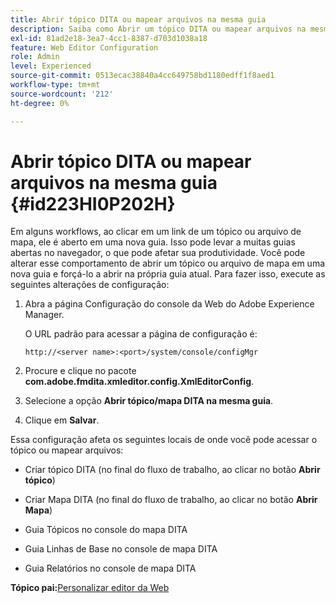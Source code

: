 ```yaml
---
title: Abrir tópico DITA ou mapear arquivos na mesma guia
description: Saiba como Abrir um tópico DITA ou mapear arquivos na mesma guia
exl-id: 81ad2e18-3ea7-4cc1-8387-d703d1038a18
feature: Web Editor Configuration
role: Admin
level: Experienced
source-git-commit: 0513ecac38840a4cc649758bd1180edff1f8aed1
workflow-type: tm+mt
source-wordcount: '212'
ht-degree: 0%

---
```


# Abrir tópico DITA ou mapear arquivos na mesma guia {#id223HI0P202H}

Em alguns workflows, ao clicar em um link de um tópico ou arquivo de mapa, ele é aberto em uma nova guia. Isso pode levar a muitas guias abertas no navegador, o que pode afetar sua produtividade. Você pode alterar esse comportamento de abrir um tópico ou arquivo de mapa em uma nova guia e forçá-lo a abrir na própria guia atual. Para fazer isso, execute as seguintes alterações de configuração:

1. Abra a página Configuração do console da Web do Adobe Experience Manager.

   O URL padrão para acessar a página de configuração é:

   ```http
   http://<server name>:<port>/system/console/configMgr
   ```

1. Procure e clique no pacote **com.adobe.fmdita.xmleditor.config.XmlEditorConfig**.

1. Selecione a opção **Abrir tópico/mapa DITA na mesma guia**.

1. Clique em **Salvar**.


Essa configuração afeta os seguintes locais de onde você pode acessar o tópico ou mapear arquivos:

- Criar tópico DITA \(no final do fluxo de trabalho, ao clicar no botão **Abrir tópico**\)

- Criar Mapa DITA \(no final do fluxo de trabalho, ao clicar no botão **Abrir Mapa**\)

- Guia Tópicos no console do mapa DITA

- Guia Linhas de Base no console de mapa DITA

- Guia Relatórios no console de mapa DITA


**Tópico pai:**&#x200B;[&#x200B; Personalizar editor da Web](conf-web-editor.md)
